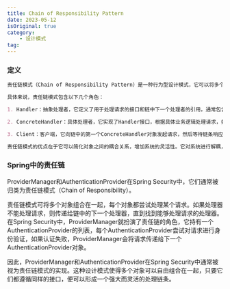```yaml
---
title: Chain of Responsibility Pattern
date: 2023-05-12
isOriginal: true
category: 
    - 设计模式
tag: 
---
```


### 定义

~~~markdown
责任链模式（Chain of Responsibility Pattern）是一种行为型设计模式，它可以将多个对象组合成一条链，并按照事先规定的顺序依次处理请求。每个对象都可以选择处理请求，或者将请求传递给链中的下一个对象。这种模式将请求的发送者和接收者解耦，使得多个对象都有机会处理请求，从而提高了系统的灵活性和可扩展性。

具体来说，责任链模式包含以下几个角色：

1. Handler：抽象处理者，它定义了用于处理请求的接口和链中下一个处理者的引用，通常包含一个处理请求的方法；

2. ConcreteHandler：具体处理者，它实现了Handler接口，根据具体业务逻辑处理请求，如果无法处理，则将请求传递给链中的下一个处理者；

3. Client：客户端，它向链中的第一个ConcreteHandler对象发起请求，然后等待链条响应请求。

责任链模式的优点在于它可以简化对象之间的耦合关系，增加系统的灵活性。它对系统进行解耦，使得请求发送者不必关心请求的具体处理者，发起请求后，请求会在链条中依次被多个对象处理。同时，责任链模式还可以方便地进行动态的链式调整，即在运行时往链中添加或删除具体处理者，以便满足实时的业务需求。
~~~


### Spring中的责任链

ProviderManager和AuthenticationProvider在Spring Security中，它们通常被归类为责任链模式（Chain of Responsibility）。

责任链模式可将多个对象组合在一起，每个对象都尝试处理某个请求。如果处理器不能处理请求，则传递给链中的下一个处理器，直到找到能够处理请求的处理器。在Spring Security中，ProviderManager就扮演了责任链的角色，它持有一个AuthenticationProvider的列表，每个AuthenticationProvider尝试对请求进行身份验证，如果认证失败，ProviderManager会将请求传递给下一个AuthenticationProvider对象。

因此，ProviderManager和AuthenticationProvider在Spring Security中通常被视为责任链模式的实现。这种设计模式使得多个对象可以自由组合在一起，只要它们都遵循同样的接口，便可以形成一个强大而灵活的处理链条。
